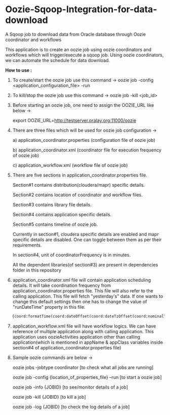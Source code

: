 # Oozie-Sqoop-Integration-for-data-download

A Sqoop job to download data from Oracle database through Oozie coordinator and workflows

This application is to create an oozie job using oozie coordinators and workflows which will trigger/execute a sqoop job. Using oozie coordinators, we can automate the schedule for data download.

<b>How to use :</b>

1. To create/start the oozie job use this command -> oozie job -config <application_configuration_file> -run

2. To kill/stop the oozie job use this command -> oozie job -kill <job_id>

3. Before starting an oozie job, one need to assign the OOZIE_URL like below ->

   export OOZIE_URL=http://testserver.pralay.org:11000/oozie

4. There are three files which will be used for oozie job configuration ->

   a) application_coordinator.properties (configuration file of oozie job)

   b) application_coordinator.xml (coordinator file for execution frequency of oozie job)

   c) application_workflow.xml (workflow file of oozie job)

5. There are five sections in application_coordinator.properties file.

   Section#1 contains distribution(cloudera/mapr) specific details.

   Section#2 contains location of coordinator and workflow files.

   Section#3 contains library file details.

   Section#4 contains application specific details.

   Section#5 contains timeline of oozie job.

   Currently in section#1, cloudera specific details are enabled and mapr specific details are disabled. One can toggle between them as per their requirements.

   In section#4, unit of coordinatorFrequency is in minutes.

   All the dependent libraries(of section#3) are present in dependencies folder in this repository

6. application_coordinator.xml file will contain application scheduling details. It will take coordination frequency from application_coordinator.properties file. This file will also refer to the calling application. This file will fetch "yesterday's" data. If one wants to change this default settings then one has to change the value of "runDateTime" property in this file. 

```xml
   {coord:formatTime(coord:dateOffset(coord:dateTzOffset(coord:nominalTime(), coord:conf("timeZone")),-1,'DAY'), "yyyyMMdd")}
```

7. application_workflow.xml file will have workflow logics. We can have reference of multiple application along with calling application. This application uses oozieActivities application other than calling application(which is mentioned in appName & appClass variables inside section#4 of application_coordinator.properties file)

8. Sample oozie commands are below ->

   oozie jobs -jobtype coordinator [to check what all jobs are running]

   oozie job -config {location_of_properties_file} –run [to start a oozie job]

   oozie job -info {JOBID} [to see/monitor details of a job]

   oozie job -kill {JOBID} [to kill a job]

   oozie job -log {JOBID} [to check the log details of a job]
